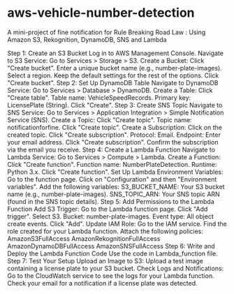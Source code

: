 # aws-vehicle-number-detection
A mini-project of fine notification for Rule Breaking Road Law : Using Amazon S3, Rekognition, DynamoDB, SNS and Lambda


Step 1: Create an S3 Bucket
Log in to AWS Management Console.
Navigate to S3 Service:
Go to Services > Storage > S3.
Create a Bucket:
Click "Create bucket".
Enter a unique bucket name (e.g., number-plate-images).
Select a region.
Keep the default settings for the rest of the options.
Click "Create bucket".
Step 2: Set Up DynamoDB Table
Navigate to DynamoDB Service:
Go to Services > Database > DynamoDB.
Create a Table:
Click "Create table".
Table name: VehicleSpeedRecords.
Primary key: LicensePlate (String).
Click "Create".
Step 3: Create SNS Topic
Navigate to SNS Service:
Go to Services > Application Integration > Simple Notification Service (SNS).
Create a Topic:
Click "Create topic".
Topic name: notificationforfine.
Click "Create topic".
Create a Subscription:
Click on the created topic.
Click "Create subscription".
Protocol: Email.
Endpoint: Enter your email address.
Click "Create subscription".
Confirm the subscription via the email you receive.
Step 4: Create a Lambda Function
Navigate to Lambda Service:
Go to Services > Compute > Lambda.
Create a Function:
Click "Create function".
Function name: NumberPlateDetection.
Runtime: Python 3.x.
Click "Create function".
Set Up Lambda Environment Variables:
Go to the function page.
Click on "Configuration" and then "Environment variables".
Add the following variables:
S3_BUCKET_NAME: Your S3 bucket name (e.g., number-plate-images).
SNS_TOPIC_ARN: Your SNS topic ARN (found in the SNS topic details).
Step 5: Add Permissions to the Lambda Function
Add S3 Trigger:
Go to the Lambda function page.
Click "Add trigger".
Select S3.
Bucket: number-plate-images.
Event type: All object create events.
Click "Add".
Update IAM Role:
Go to the IAM service.
Find the role created for your Lambda function.
Attach the following policies:
AmazonS3FullAccess
AmazonRekognitionFullAccess
AmazonDynamoDBFullAccess
AmazonSNSFullAccess
Step 6: Write and Deploy the Lambda Function Code
Use the code in Lambda_function file.
Step 7: Test Your Setup
Upload an Image to S3:
Upload a test image containing a license plate to your S3 bucket.
Check Logs and Notifications:
Go to the CloudWatch service to see the logs for your Lambda function.
Check your email for a notification if a license plate was detected.
